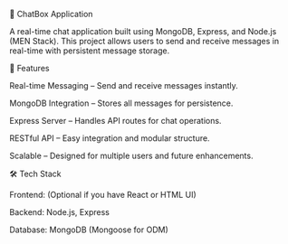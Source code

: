 💬 ChatBox Application

A real-time chat application built using MongoDB, Express, and Node.js (MEN Stack). This project allows users to send and receive messages in real-time with persistent message storage.

🚀 Features

Real-time Messaging – Send and receive messages instantly.

MongoDB Integration – Stores all messages for persistence.

Express Server – Handles API routes for chat operations.

RESTful API – Easy integration and modular structure.

Scalable – Designed for multiple users and future enhancements.

🛠️ Tech Stack

Frontend: (Optional if you have React or HTML UI)

Backend: Node.js, Express

Database: MongoDB (Mongoose for ODM)
